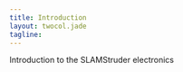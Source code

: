 ```yaml
---
title: Introduction
layout: twocol.jade
tagline: 
---
```


Introduction to the SLAMStruder electronics
